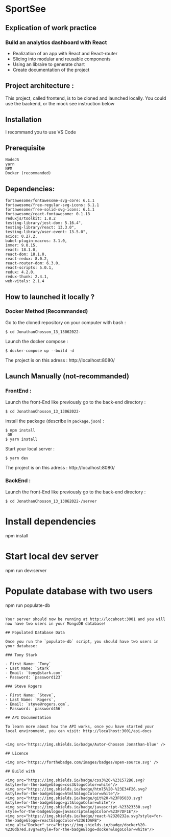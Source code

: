 # SportSee

## Explication of work practice

### Build an analytics dashboard with React

-   Realization of an app with React and React-router
-   Slicing into modular and reusable components
-   Using an libraire to generate chart
-   Create documentation of the project

## Project architecture :

This project, called frontend, is to be cloned and launched locally.
You could use the backend, or the mock see instruction below

## Installation

I recommand you to use VS Code

## Prerequisite

    NodeJS
    yarn
    NPM
    Docker (recommanded)

## Dependencies:

    fortawesome/fontawesome-svg-core: 6.1.1
    fortawesome/free-regular-svg-icons: 6.1.1
    fortawesome/free-solid-svg-icons: 6.1.1
    fortawesome/react-fontawesome: 0.1.18
    reduxjs/toolkit: 1.8.2
    testing-library/jest-dom: 5.16.4",
    testing-library/react: 13.3.0",
    testing-library/user-event: 13.5.0",
    axios: 0.27.2,
    babel-plugin-macros: 3.1.0,
    immer: 9.0.15,
    react: 18.1.0,
    react-dom: 18.1.0,
    react-redux: 8.0.2,
    react-router-dom: 6.3.0,
    react-scripts: 5.0.1,
    redux: 4.2.0,
    redux-thunk: 2.4.1,
    web-vitals: 2.1.4

## How to launched it locally ?

### Docker Method (Recommanded)

Go to the cloned repository on your computer with bash :

```
$ cd JonathanChosson_13_13062022-
```

Launch the docker compose :

```
$ docker-compose up --build -d
```

The project is on this adress : http://localhost:8080/

## Launch Manually (not-recommanded)

### FrontEnd :

Launch the front-End like previously
go to the back-end directory :

```
$ cd JonathanChosson_13_13062022-
```

install the package (describe in `package.json`) :

```
$ npm install
 OR
$ yarn install
```

Start your local server :

```
$ yarn dev
```

The project is on this adress : http://localhost:8080/

### BackEnd :

Launch the front-End like previously
go to the back-end directory :

```
$ cd JonathanChosson_13_13062022-/server
```

# Install dependencies

npm install

# Start local dev server

npm run dev:server

# Populate database with two users

npm run populate-db

```

Your server should now be running at http://locahost:3001 and you will now have two users in your MongoDB database!

## Populated Database Data

Once you run the `populate-db` script, you should have two users in your database:

### Tony Stark

- First Name: `Tony`
- Last Name: `Stark`
- Email: `tony@stark.com`
- Password: `password123`

### Steve Rogers

- First Name: `Steve`,
- Last Name: `Rogers`,
- Email: `steve@rogers.com`,
- Password: `password456`

## API Documentation

To learn more about how the API works, once you have started your local environment, you can visit: http://localhost:3001/api-docs


<img src='https://img.shields.io/badge/Autor-Chosson Jonathan-blue' />

## Licence

<img src='https://forthebadge.com/images/badges/open-source.svg' />

## Build with

<img src="https://img.shields.io/badge/css3%20-%231572B6.svg?&style=for-the-badge&logo=css3&logoColor=white"/>
<img src="https://img.shields.io/badge/html5%20-%23E34F26.svg?&style=for-the-badge&logo=html5&logoColor=white"/>
<img src="https://img.shields.io/badge/git%20-%23F05033.svg?&style=for-the-badge&logo=git&logoColor=white"/>
<img src="https://img.shields.io/badge/javascript-%23323330.svg?style=for-the-badge&logo=javascript&logoColor=%23F7DF1E"/>
<img src="https://img.shields.io/badge/react-%2320232a.svg?style=for-the-badge&logo=react&logoColor=%2361DAFB">
<img alt="Docker" src="https://img.shields.io/badge/docker%20-%230db7ed.svg?&style=for-the-badge&logo=docker&logoColor=white"/>
```
